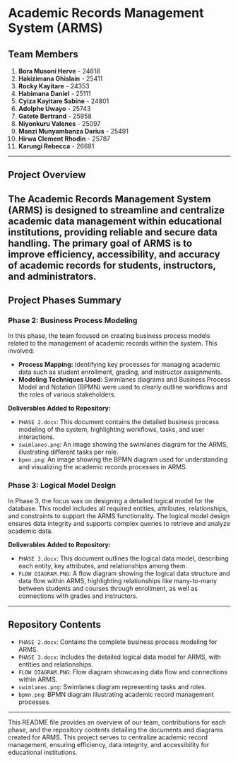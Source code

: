 # Academic Records Management System (ARMS)

## Team Members
1. **Bora Musoni Herve** - 24618
2. **Hakizimana Ghislain** - 25411
3. **Rocky Kayitare** - 24353
4. **Habimana Daniel** - 25111
5. **Cyiza Kayitare Sabine** - 24801
6. **Adolphe Uwayo** - 25743
7. **Gatete Bertrand** - 25958
8. **Niyonkuru Valenes** - 25097
9. **Manzi Munyambanza Darius** - 25491
10. **Hirwa Clement Rhodin** - 25787
11. **Karungi Rebecca** - 26681
---

## Project Overview
The Academic Records Management System (ARMS) is designed to streamline and centralize academic data management within educational institutions, providing reliable and secure data handling. The primary goal of ARMS is to improve efficiency, accessibility, and accuracy of academic records for students, instructors, and administrators.
---
## Project Phases Summary

### Phase 2: Business Process Modeling
In this phase, the team focused on creating business process models related to the management of academic records within the system. This involved:
- **Process Mapping:** Identifying key processes for managing academic data such as student enrollment, grading, and instructor assignments.
- **Modeling Techniques Used:** Swimlanes diagrams and Business Process Model and Notation (BPMN) were used to clearly outline workflows and the roles of various stakeholders.

**Deliverables Added to Repository:**
- `PHASE 2.docx`: This document contains the detailed business process modeling of the system, highlighting workflows, tasks, and user interactions.
- `swimlanes.png`: An image showing the swimlanes diagram for the ARMS, illustrating different tasks per role.
- `bpmn.png`: An image showing the BPMN diagram used for understanding and visualizing the academic records processes in ARMS.

### Phase 3: Logical Model Design
In Phase 3, the focus was on designing a detailed logical model for the database. This model includes all required entities, attributes, relationships, and constraints to support the ARMS functionality. The logical model design ensures data integrity and supports complex queries to retrieve and analyze academic data.

**Deliverables Added to Repository:**
- `PHASE 3.docx`: This document outlines the logical data model, describing each entity, key attributes, and relationships among them.
- `FLOW DIAGRAM.PNG`: A flow diagram showing the logical data structure and data flow within ARMS, highlighting relationships like many-to-many between students and courses through enrollment, as well as connections with grades and instructors.

---

## Repository Contents
- `PHASE 2.docx`: Contains the complete business process modeling for ARMS.
- `PHASE 3.docx`: Includes the detailed logical data model for ARMS, with entities and relationships.
- `FLOW DIAGRAM.PNG`: Flow diagram showcasing data flow and connections within ARMS.
- `swimlanes.png`: Swimlanes diagram representing tasks and roles.
- `bpmn.png`: BPMN diagram illustrating academic record management processes.

---

This README file provides an overview of our team, contributions for each phase, and the repository contents detailing the documents and diagrams created for ARMS. This project serves to centralize academic record management, ensuring efficiency, data integrity, and accessibility for educational institutions.
